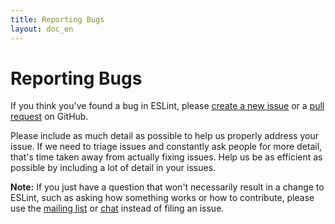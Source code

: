 ```yaml
---
title: Reporting Bugs
layout: doc_en
---
```

<!-- Note: No pull requests accepted for this file. See README.md in the root directory for details. -->

# Reporting Bugs

If you think you've found a bug in ESLint, please [create a new issue](https://github.com/eslint/eslint/issues/new) or a [pull request](/docs/developer-guide/contributing/pull-requests) on GitHub.

Please include as much detail as possible to help us properly address your issue. If we need to triage issues and constantly ask people for more detail, that's time taken away from actually fixing issues. Help us be as efficient as possible by including a lot of detail in your issues.

**Note:** If you just have a question that won't necessarily result in a change to ESLint, such as asking how something works or how to contribute, please use the [mailing list](https://groups.google.com/group/eslint) or [chat](https://gitter.im/eslint/eslint) instead of filing an issue.
